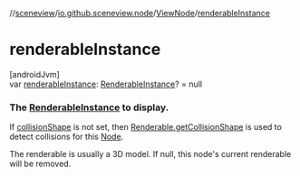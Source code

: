 //[sceneview](../../../index.md)/[io.github.sceneview.node](../index.md)/[ViewNode](index.md)/[renderableInstance](renderable-instance.md)

# renderableInstance

[androidJvm]\
var [renderableInstance](renderable-instance.md): [RenderableInstance](../../com.google.ar.sceneform.rendering/-renderable-instance/index.md)? = null

###  The [RenderableInstance](../../com.google.ar.sceneform.rendering/-renderable-instance/index.md) to display.

If [collisionShape](../../../../sceneview/io.github.sceneview.node/-view-node/collision-shape.md) is not set, then [Renderable.getCollisionShape](../../com.google.ar.sceneform.rendering/-renderable/get-collision-shape.md) is used to detect collisions for this [Node](../-node/index.md).

The renderable is usually a 3D model. If null, this node's current renderable will be removed.
